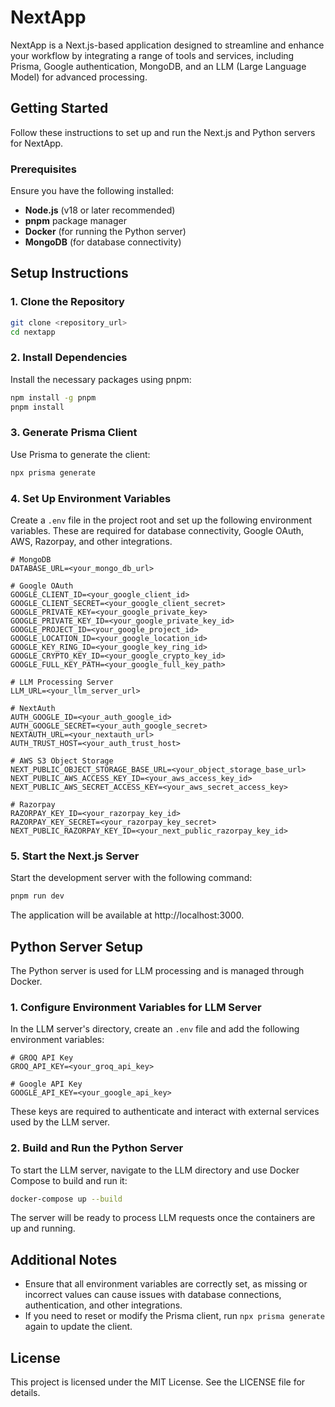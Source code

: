 # NextApp

NextApp is a Next.js-based application designed to streamline and enhance your workflow by integrating a range of tools and services, including Prisma, Google authentication, MongoDB, and an LLM (Large Language Model) for advanced processing.

## Getting Started

Follow these instructions to set up and run the Next.js and Python servers for NextApp.

### Prerequisites

Ensure you have the following installed:

- **Node.js** (v18 or later recommended)
- **pnpm** package manager
- **Docker** (for running the Python server)
- **MongoDB** (for database connectivity)

## Setup Instructions

### 1. Clone the Repository

```bash
git clone <repository_url>
cd nextapp
```

### 2. Install Dependencies

Install the necessary packages using pnpm:

```bash
npm install -g pnpm
pnpm install
```

### 3. Generate Prisma Client

Use Prisma to generate the client:

```bash
npx prisma generate
```

### 4. Set Up Environment Variables

Create a `.env` file in the project root and set up the following environment variables. These are required for database connectivity, Google OAuth, AWS, Razorpay, and other integrations.

```env
# MongoDB
DATABASE_URL=<your_mongo_db_url>

# Google OAuth
GOOGLE_CLIENT_ID=<your_google_client_id>
GOOGLE_CLIENT_SECRET=<your_google_client_secret>
GOOGLE_PRIVATE_KEY=<your_google_private_key>
GOOGLE_PRIVATE_KEY_ID=<your_google_private_key_id>
GOOGLE_PROJECT_ID=<your_google_project_id>
GOOGLE_LOCATION_ID=<your_google_location_id>
GOOGLE_KEY_RING_ID=<your_google_key_ring_id>
GOOGLE_CRYPTO_KEY_ID=<your_google_crypto_key_id>
GOOGLE_FULL_KEY_PATH=<your_google_full_key_path>

# LLM Processing Server
LLM_URL=<your_llm_server_url>

# NextAuth
AUTH_GOOGLE_ID=<your_auth_google_id>
AUTH_GOOGLE_SECRET=<your_auth_google_secret>
NEXTAUTH_URL=<your_nextauth_url>
AUTH_TRUST_HOST=<your_auth_trust_host>

# AWS S3 Object Storage
NEXT_PUBLIC_OBJECT_STORAGE_BASE_URL=<your_object_storage_base_url>
NEXT_PUBLIC_AWS_ACCESS_KEY_ID=<your_aws_access_key_id>
NEXT_PUBLIC_AWS_SECRET_ACCESS_KEY=<your_aws_secret_access_key>

# Razorpay
RAZORPAY_KEY_ID=<your_razorpay_key_id>
RAZORPAY_KEY_SECRET=<your_razorpay_key_secret>
NEXT_PUBLIC_RAZORPAY_KEY_ID=<your_next_public_razorpay_key_id>
```

### 5. Start the Next.js Server

Start the development server with the following command:

```bash
pnpm run dev
```

The application will be available at http://localhost:3000.

## Python Server Setup

The Python server is used for LLM processing and is managed through Docker.

### 1. Configure Environment Variables for LLM Server

In the LLM server's directory, create an `.env` file and add the following environment variables:

```env
# GROQ API Key
GROQ_API_KEY=<your_groq_api_key>

# Google API Key
GOOGLE_API_KEY=<your_google_api_key>
```

These keys are required to authenticate and interact with external services used by the LLM server.

### 2. Build and Run the Python Server

To start the LLM server, navigate to the LLM directory and use Docker Compose to build and run it:

```bash
docker-compose up --build
```

The server will be ready to process LLM requests once the containers are up and running.

## Additional Notes

- Ensure that all environment variables are correctly set, as missing or incorrect values can cause issues with database connections, authentication, and other integrations.
- If you need to reset or modify the Prisma client, run `npx prisma generate` again to update the client.

## License

This project is licensed under the MIT License. See the LICENSE file for details.
